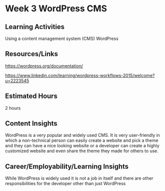 # Week 3 WordPress CMS

## Learning Activities

Using a content management system (CMS) WordPress

## Resources/Links

https://wordpress.org/documentation/

https://www.linkedin.com/learning/wordpress-workflows-2015/welcome?u=2223545

## Estimated Hours

2 hours

## Content Insights

WordPress is a very popular and widely used CMS. It is very user-friendly in which a non-technical person can easily create a website and pick a theme and they can have a nice looking website or a developer can create a highly customized website and even share the theme they made for others to use.

## Career/Employability/Learning Insights

While WordPress is widely used it is not a job in itself and there are other responsibilities for the developer other than just WordPress 